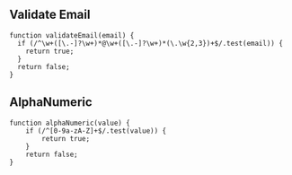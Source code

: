 ## Validate Email

```
function validateEmail(email) {
  if (/^\w+([\.-]?\w+)*@\w+([\.-]?\w+)*(\.\w{2,3})+$/.test(email)) {
    return true;
  }
  return false;
}
```
## AlphaNumeric

```
function alphaNumeric(value) {
    if (/^[0-9a-zA-Z]+$/.test(value)) {
        return true;
    }
    return false;
}
```
